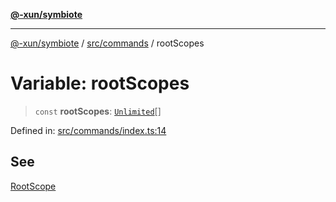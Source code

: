 [**@-xun/symbiote**](../../../README.md)

***

[@-xun/symbiote](../../../README.md) / [src/commands](../README.md) / rootScopes

# Variable: rootScopes

> `const` **rootScopes**: [`Unlimited`](../../configure/enumerations/UnlimitedGlobalScope.md#unlimited)[]

Defined in: [src/commands/index.ts:14](https://github.com/Xunnamius/symbiote/blob/ffa2219b5458551337af8081b76f7ffb8422c513/src/commands/index.ts#L14)

## See

[RootScope](../../configure/enumerations/UnlimitedGlobalScope.md)

